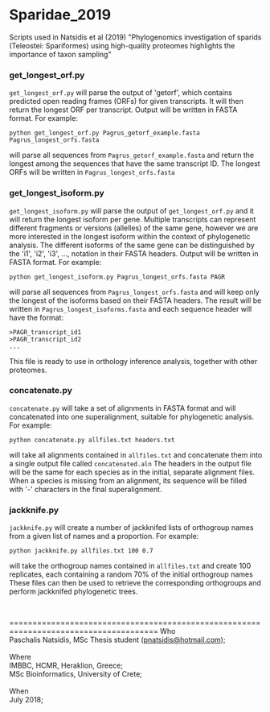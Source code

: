 # Sparidae_2019
Scripts used in Natsidis et al (2019) "Phylogenomics investigation of sparids (Teleostei: Spariformes) using high-quality proteomes highlights the importance of taxon sampling" 

### get_longest_orf.py

`get_longest_orf.py` will parse the output of 'getorf', which contains predicted open reading frames (ORFs) for given transcripts. It will then return the longest ORF per transcript. Output will be written in FASTA format. For example:


```
python get_longest_orf.py Pagrus_getorf_example.fasta Pagrus_longest_orfs.fasta
```

will parse all sequences from `Pagrus_getorf_example.fasta` and return the longest among the sequences that have the same transcript ID. The longest ORFs will be written in `Pagrus_longest_orfs.fasta`


### get_longest_isoform.py

`get_longest_isoform.py` will parse the output of `get_longest_orf.py` and it will return the longest isoform per gene. Multiple transcripts can represent different fragments or versions (allelles) of the same gene, however we are more interested in the longest isoform within the context of phylogenetic analysis. The different isoforms of the same gene can be distinguished by the 'i1', 'i2', 'i3', ..., notation in their FASTA headers. Output will be written in FASTA format. For example:

```
python get_longest_isoform.py Pagrus_longest_orfs.fasta PAGR
```

will parse all sequences from `Pagrus_longest_orfs.fasta` and will keep only the longest of the isoforms based on their FASTA headers. The result will be written in `Pagrus_longest_isoforms.fasta` and each sequence header will have the format:

```
>PAGR_transcript_id1
>PAGR_transcript_id2
...
```

This file is ready to use in orthology inference analysis, together with other proteomes.


### concatenate.py

`concatenate.py` will take a set of alignments in FASTA format and will concatenated into one superalignment, suitable for phylogenetic analysis. For example:

```
python concatenate.py allfiles.txt headers.txt
```

will take all alignments contained in `allfiles.txt` and concatenate them into a single output file called `concatenated.aln`
The headers in the output file will be the same for each species as in the initial, separate alignment files.
When a species is missing from an alignment, its sequence will be filled with '-' characters in the final superalignment.

### jackknife.py

`jackknife.py` will create a number of jackknifed lists of orthogroup names from a given list of names and a proportion. For example:

```
python jackknife.py allfiles.txt 100 0.7
```

will take the orthogroup names contained in `allfiles.txt` and create 100 replicates, each containing a random 70% of the initial orthogroup names These files can then be used to retrieve the corresponding orthogroups and perform jackknifed phylogenetic trees.

<br>

======================================================================================
Who<br> 
 Paschalis Natsidis, MSc Thesis student (pnatsidis@hotmail.com); <br>
<br>
Where<br>
 IMBBC, HCMR, Heraklion, Greece;<br>
 MSc Bioinformatics, University of Crete; 
<br>
<br>
When<br> 
 July 2018; 
